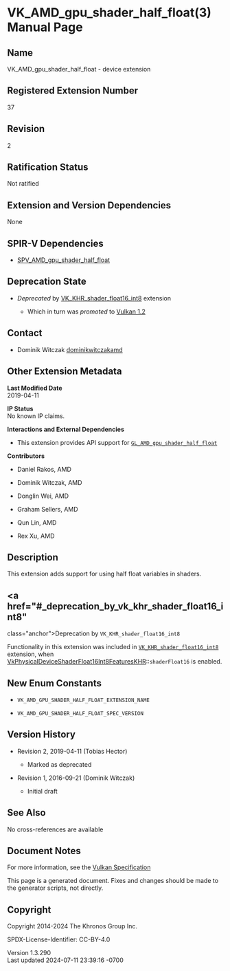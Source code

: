 # VK_AMD_gpu_shader_half_float(3) Manual Page

## Name

VK_AMD_gpu_shader_half_float - device extension



## <a href="#_registered_extension_number" class="anchor"></a>Registered Extension Number

37

## <a href="#_revision" class="anchor"></a>Revision

2

## <a href="#_ratification_status" class="anchor"></a>Ratification Status

Not ratified

## <a href="#_extension_and_version_dependencies" class="anchor"></a>Extension and Version Dependencies

None

## <a href="#_spir_v_dependencies" class="anchor"></a>SPIR-V Dependencies

- [SPV_AMD_gpu_shader_half_float](https://htmlpreview.github.io/?https://github.com/KhronosGroup/SPIRV-Registry/blob/main/extensions/AMD/SPV_AMD_gpu_shader_half_float.html)

## <a href="#_deprecation_state" class="anchor"></a>Deprecation State

- *Deprecated* by
  [VK_KHR_shader_float16_int8](https://registry.khronos.org/vulkan/specs/1.3-extensions/man/html/VK_KHR_shader_float16_int8.html)
  extension

  - Which in turn was *promoted* to <a
    href="https://registry.khronos.org/vulkan/specs/1.3-extensions/html/vkspec.html#versions-1.2-promotions"
    target="_blank" rel="noopener">Vulkan 1.2</a>

## <a href="#_contact" class="anchor"></a>Contact

- Dominik Witczak <a
  href="https://github.com/KhronosGroup/Vulkan-Docs/issues/new?body=%5BVK_AMD_gpu_shader_half_float%5D%20@dominikwitczakamd%0A*Here%20describe%20the%20issue%20or%20question%20you%20have%20about%20the%20VK_AMD_gpu_shader_half_float%20extension*"
  target="_blank" rel="nofollow noopener"><em></em>dominikwitczakamd</a>

## <a href="#_other_extension_metadata" class="anchor"></a>Other Extension Metadata

**Last Modified Date**  
2019-04-11

**IP Status**  
No known IP claims.

**Interactions and External Dependencies**  
- This extension provides API support for
  [`GL_AMD_gpu_shader_half_float`](https://registry.khronos.org/OpenGL/extensions/AMD/AMD_gpu_shader_half_float.txt)

**Contributors**  
- Daniel Rakos, AMD

- Dominik Witczak, AMD

- Donglin Wei, AMD

- Graham Sellers, AMD

- Qun Lin, AMD

- Rex Xu, AMD

## <a href="#_description" class="anchor"></a>Description

This extension adds support for using half float variables in shaders.

## <a href="#_deprecation_by_vk_khr_shader_float16_int8"
class="anchor"></a>Deprecation by `VK_KHR_shader_float16_int8`

Functionality in this extension was included in
[`VK_KHR_shader_float16_int8`](https://registry.khronos.org/vulkan/specs/1.3-extensions/man/html/VK_KHR_shader_float16_int8.html)
extension, when
[VkPhysicalDeviceShaderFloat16Int8FeaturesKHR](https://registry.khronos.org/vulkan/specs/1.3-extensions/man/html/VkPhysicalDeviceShaderFloat16Int8FeaturesKHR.html)::`shaderFloat16`
is enabled.

## <a href="#_new_enum_constants" class="anchor"></a>New Enum Constants

- `VK_AMD_GPU_SHADER_HALF_FLOAT_EXTENSION_NAME`

- `VK_AMD_GPU_SHADER_HALF_FLOAT_SPEC_VERSION`

## <a href="#_version_history" class="anchor"></a>Version History

- Revision 2, 2019-04-11 (Tobias Hector)

  - Marked as deprecated

- Revision 1, 2016-09-21 (Dominik Witczak)

  - Initial draft

## <a href="#_see_also" class="anchor"></a>See Also

No cross-references are available

## <a href="#_document_notes" class="anchor"></a>Document Notes

For more information, see the <a
href="https://registry.khronos.org/vulkan/specs/1.3-extensions/html/vkspec.html#VK_AMD_gpu_shader_half_float"
target="_blank" rel="noopener">Vulkan Specification</a>

This page is a generated document. Fixes and changes should be made to
the generator scripts, not directly.

## <a href="#_copyright" class="anchor"></a>Copyright

Copyright 2014-2024 The Khronos Group Inc.

SPDX-License-Identifier: CC-BY-4.0

Version 1.3.290  
Last updated 2024-07-11 23:39:16 -0700
